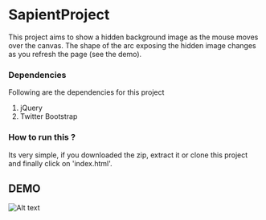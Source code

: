 # SapientProject

This project aims to show a hidden background image as the mouse moves over the canvas. The shape of the arc exposing the hidden image changes as you refresh the page (see the demo). 

### Dependencies
Following are the dependencies for this project
1. jQuery
2. Twitter Bootstrap

### How to run this ?
Its very simple, if you downloaded the zip, extract it or clone this project and finally click on 'index.html'.

## DEMO
![Alt text](/project.gif "Demo")
